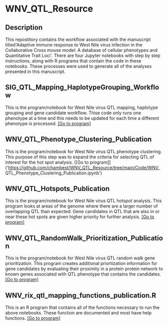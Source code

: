 
# WNV_QTL_Resource
## Description

 This repostitory contains the workflow associated with the manuscript titled'Adaptive immune response to West Nile virus infection in the Collaborative Cross mouse model: A database of cellular phenotypes and Quantitative Trait Loci'. There are four Jupyter notebooks with step by step instructions, along with R programs that contain the code in these notebooks. These processes were used to generate all of the analyses presented in this manuscript.

## SIG_QTL_Mapping_HaplotypeGrouping_Workflow
This is the program/notebook for West Nile virus QTL mapping, haplotype grouping and gene candidate workflow. Thise code only runs one phenotype at a time and this needs to be updated for each time a different phenotype is processed.
[[Go to program]](https://github.com/chambest/WNV_QTL_Resource/tree/main/Code/SIG_QTL_Mapping_HaplotypeGrouping_Workflow.ipynb)

## WNV_QTL_Phenotype_Clustering_Publication
This is the program/notebook for West Nile virus QTL phenotype clustering. This purpose of this step was to expand the criteria for selecting QTL of interest for the hot spot analysis.
[[Go to program]]('https://github.com/chambest/WNV_QTL_Resource/tree/main/Code/WNV_ QTL_Phenotype_Clustering_Publication.ipynb')

## WNV_QTL_Hotspots_Publication
This is the program/notebook for West Nile virus QTL hotspot analysis. This program looks at areas of the genome where there are a larger number of overlapping QTL than expected. Gene candidates in QTL that are also in or near these hot spots are given higher priority for further analysis.
[[Go to program]](https://github.com/chambest/WNV_QTL_Resource/tree/main/Code/WNV_QTL_Hotspots_Publication.ipynb)

## WNV_QTL_RandomWalk_Prioritization_Publication
This is the program/notebook for West Nile virus QTL random walk gene prioritization. This program creates additional priortization information for gene candidates by evaluating their proximity in a protein protein network to known genes associated with QTL phenotype that contains the candidates.
[[Go to program]](https://github.com/chambest/WNV_QTL_Resource/tree/main/Code/WNV_QTL_RandomWalk_Prioritization_Publication.ipynb)

## WNV_rix_qtl_mapping_functions_publication.R
This is an R program that contains all of the functions necessary to run the above notebooks. These function are documented and most have help functions.
[[Go to program]](https://github.com/chambest/WNV_QTL_Resource/tree/main/Code/WNV_rix_qtl_mapping_functions_publication.R)



 
